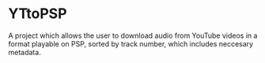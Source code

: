 # YTtoPSP
A project which allows the user to download audio from YouTube videos in a format playable on PSP, sorted by track number, which includes neccesary metadata.

